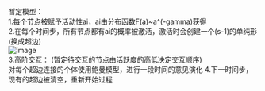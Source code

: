 暂定模型：  
1.每个节点被赋予活动性ai，ai由分布函数F(a)~a^(-gamma)获得  
2.在每个时间步，所有节点都有ai的概率被激活，激活时会创建一个(s-1)的单纯形(换成超边)  
![image](https://github.com/user-attachments/assets/4f09e58e-64d8-473b-8159-da6662234f34)  
3.高阶交互： (暂定待交互的节点由活跃度的高低决定交互顺序)  
对每个超边连接的个体使用鲍曼模型，进行一段时间的意见演化
4.下一时间步，现有的超边被清空，重新开始过程
